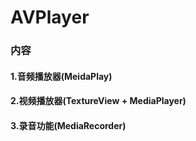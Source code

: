 # AVPlayer
### 内容
#### 1.音频播放器(MeidaPlay)
#### 2.视频播放器(TextureView + MediaPlayer)
#### 3.录音功能(MediaRecorder)
